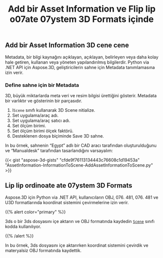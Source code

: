 ﻿---
title: Add bir Asset Information ve Flip lip o07ate 07ystem 3D Formats içinde
type: docs
weight: 10
url: /tr/python-net/add-an-asset-information-and-flip-coordinate-system-in-3d-formats/
description: Metadata, bir bilgi kaynağını açıklayan, açıklayan, belirleyen veya daha kolay hale getiren, kullanan veya yöneten yapılandırılmış bilgilerdir. Python via .NET API için Aspose.3D, geliştiricilerin sahne için Metadata tanımlamasına izin verir.
---
## **Add bir Asset Information 3D cene cene**
Metadata, bir bilgi kaynağını açıklayan, açıklayan, belirleyen veya daha kolay hale getiren, kullanan veya yöneten yapılandırılmış bilgilerdir. Python via .NET API için Aspose.3D, geliştiricilerin sahne için Metadata tanımlamasına izin verir.
### **Define sahne için bir Metadata**
3D, büyük miktarlarda meta veri ve resim bilgisi ürettiğini gösterir. Metadata bir varlıktır ve gösterinin bir parçasıdır.

1. I`Scene` sınıfı kullanarak 3D Scene nitialize.
1. Set uygulama/araç adı.
1. Set uygulama/araç satıcı adı.
1. Set ölçüm birimi.
1. Set ölçüm birimi ölçek faktörü.
1. Desteklenen dosya biçiminde Save 3D sahne.

In bu örnek, sahnenin “Egypt” adlı bir CAD aracı tarafından oluşturulduğunu ve “Manualdesk” tarafından tasarlandığını varsayalım:

{{< gist "aspose-3d-gists" "cfde9f76113134443c76608c1d19453a" "AssetInformation-InformationToScene-AddAssetInformationToScene.py" >}}
## **Lip lip ordinoate ate 07ystem 3D Formats**
Aspose.3D için Python via .NET API, kullanıcıların OBJ, 076. 481, 076. 481 ve U3D formatlarında koordinat sistemini çevirmelerine izin verir.

{{% alert color="primary" %}} 

3ds o bir 3ds dosyasını içe aktarın ve OBJ formatında kaydedin [`Scene`](https://reference.aspose.com/3d/net/aspose.threed/scene) sınıfı kodda kullanılıyor.

{{% /alert %}} 

In bu örnek, 3ds dosyasını içe aktarırken koordinat sistemini çevirdik ve materyalsiz OBJ formatında kaydettik.
